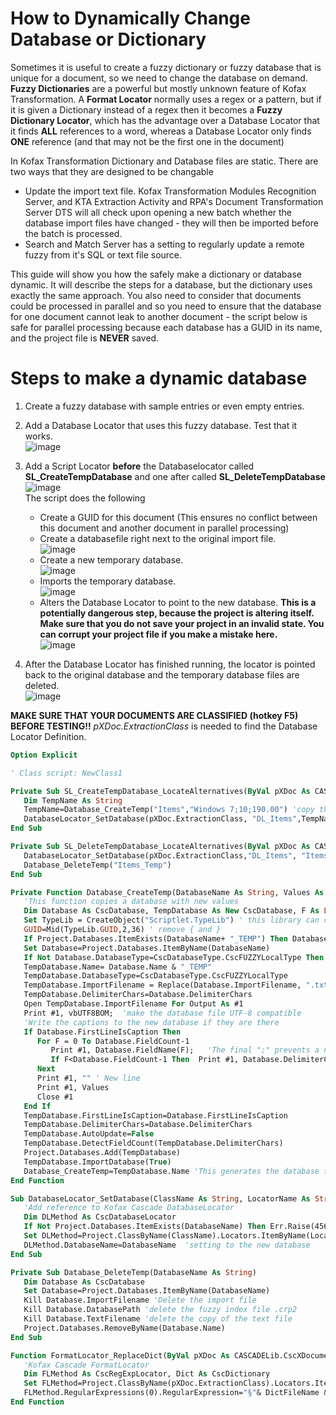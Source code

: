 # How to Dynamically Change Database or Dictionary 
Sometimes it is useful to create a fuzzy dictionary or fuzzy database that is unique for a document, so we need to change the database on demand.  
**Fuzzy Dictionaries** are a powerful but mostly unknown feature of Kofax Transformation. A **Format Locator** normally uses a regex or a pattern, but if it is given a Dictionary instead of a regex then it becomes a **Fuzzy Dictionary Locator**, which has the advantage over a Database Locator that it finds **ALL** references to a word, whereas a Database Locator only finds **ONE** reference (and that may not be the first one in the document)

In Kofax Transformation Dictionary and Database files are static. There are two ways that they are designed to be changable
* Update the import text file. Kofax Transformation Modules Recognition Server, and KTA Extraction Activity and RPA's Document Transformation Server DTS will all check upon opening a new batch whether the database import files have changed - they will then be imported before the batch is processed.
* Search and Match Server has a setting to regularly update a remote fuzzy from it's SQL or text file source.  

This guide will show you how the safely make a dictionary or database dynamic. It will describe the steps for a database, but the dictionary uses exactly the same approach.
You also need to consider that documents could be processed in parallel and so you need to ensure that the database for one document cannot leak to another document - the script below is safe for parallel processing because each database has a GUID in its name, and the project file is **NEVER** saved.    
# Steps to make a dynamic database
1. Create a fuzzy database with sample entries or even empty entries.
2. Add a Database Locator that uses this fuzzy database. Test that it works.  
![image](https://user-images.githubusercontent.com/47416964/86799502-4be00a00-c072-11ea-9600-1d38594002a5.png)
3. Add a Script Locator **before** the Databaselocator called **SL_CreateTempDatabase** and one after called **SL_DeleteTempDatabase**  
![image](https://user-images.githubusercontent.com/47416964/86799350-23f0a680-c072-11ea-844e-88049549d62a.png)  
The script does the following
   * Create a GUID for this document (This ensures no conflict between this document and another document in parallel processing)
   * Create a databasefile right next to the original import file.  
![image](https://user-images.githubusercontent.com/47416964/86799639-75009a80-c072-11ea-9216-0980f960f124.png)  
   * Create a new temporary database.  
   ![image](https://user-images.githubusercontent.com/47416964/86799707-85b11080-c072-11ea-98a4-59997f11e663.png)  
   * Imports the temporary database.  
   ![image](https://user-images.githubusercontent.com/47416964/86799768-96fa1d00-c072-11ea-810a-aa7cab72b928.png)  
   * Alters the Database Locator to point to the new database. **This is a potentially dangerous step, because the project is altering itself. Make sure that you do not save your project in an invalid state. You can corrupt your project file if you make a mistake here.**  
   ![image](https://user-images.githubusercontent.com/47416964/86799829-a8432980-c072-11ea-9def-81964c59a260.png)

4. After the Database Locator has finished running, the locator is pointed back to the original database and the temporary database files are deleted.  
![image](https://user-images.githubusercontent.com/47416964/86799873-b5f8af00-c072-11ea-9818-6010fe4418d6.png)

**MAKE SURE THAT YOUR DOCUMENTS ARE CLASSIFIED (hotkey F5) BEFORE TESTING!!** *pXDoc.ExtractionClass* is needed to find the Database Locator Definition.
```vb
Option Explicit

' Class script: NewClass1

Private Sub SL_CreateTempDatabase_LocateAlternatives(ByVal pXDoc As CASCADELib.CscXDocument, ByVal pLocator As CASCADELib.CscXDocField)
   Dim TempName As String
   TempName=Database_CreateTemp("Items","Windows 7;10;190.00") 'copy the format of a database, but give it new content
   DatabaseLocator_SetDatabase(pXDoc.ExtractionClass, "DL_Items",TempName) 'Point the database locator at the new database
End Sub

Private Sub SL_DeleteTempDatabase_LocateAlternatives(ByVal pXDoc As CASCADELib.CscXDocument, ByVal pLocator As CASCADELib.CscXDocField)
   DatabaseLocator_SetDatabase(pXDoc.ExtractionClass,"DL_Items", "Items") 'point the database locator back to the default database
   Database_DeleteTemp("Items_Temp")
End Sub

Private Function Database_CreateTemp(DatabaseName As String, Values As String) As String
   'This function copies a database with new values
   Dim Database As CscDatabase, TempDatabase As New CscDatabase, F As Long, TypeLib As Object, GUID As String
   Set TypeLib = CreateObject("Scriptlet.TypeLib") ' this library can create GUIDs
   GUID=Mid(TypeLib.GUID,2,36) ' remove { and }
   If Project.Databases.ItemExists(DatabaseName+ "_TEMP") Then Database_DeleteTemp(DatabaseName) 'clean up old temp database if it's there
   Set Database=Project.Databases.ItemByName(DatabaseName)
   If Not Database.DatabaseType=CscDatabaseType.CscFUZZYLocalType Then Err.Raise(487,,"Database '" & Database.Name & "' must be a fuzzy local database!")
   TempDatabase.Name= Database.Name & "_TEMP"
   TempDatabase.DatabaseType=CscDatabaseType.CscFUZZYLocalType
   TempDatabase.ImportFilename = Replace(Database.ImportFilename, ".txt", "_" & GUID & ".txt")
   TempDatabase.DelimiterChars=Database.DelimiterChars
   Open TempDatabase.ImportFilename For Output As #1
   Print #1, vbUTF8BOM;  'make the database file UTF-8 compatible
   'Write the captions to the new database if they are there
   If Database.FirstLineIsCaption Then
      For F = 0 To Database.FieldCount-1
         Print #1, Database.FieldName(F);   'The final ";" prevents a newline being printed
         If F<Database.FieldCount-1 Then  Print #1, Database.DelimiterChars ; 'print a delimiter between the columns
      Next
      Print #1, "" ' New line
      Print #1, Values
      Close #1
   End If
   TempDatabase.FirstLineIsCaption=Database.FirstLineIsCaption
   TempDatabase.DelimiterChars=Database.DelimiterChars
   TempDatabase.AutoUpdate=False
   TempDatabase.DetectFieldCount(TempDatabase.DelimiterChars)
   Project.Databases.Add(TempDatabase)
   TempDatabase.ImportDatabase(True)
   Database_CreateTemp=TempDatabase.Name 'This generates the database file (just a copy of the import file) and the fuzzy index file (.crp2)
End Function

Sub DatabaseLocator_SetDatabase(ClassName As String, LocatorName As String, DatabaseName As String)
   'Add reference to Kofax Cascade DatabaseLocator
   Dim DLMethod As CscDatabaseLocator
   If Not Project.Databases.ItemExists(DatabaseName) Then Err.Raise(456,,"Database '" & DatabaseName & "' doesn't exist!")
   Set DLMethod=Project.ClassByName(ClassName).Locators.ItemByName(LocatorName).LocatorMethod
   DLMethod.DatabaseName=DatabaseName  'setting to the new database
End Sub

Private Sub Database_DeleteTemp(DatabaseName As String)
   Dim Database As CscDatabase
   Set Database=Project.Databases.ItemByName(DatabaseName)
   Kill Database.ImportFilename 'Delete the import file
   Kill Database.DatabasePath 'delete the fuzzy index file .crp2
   Kill Database.TextFilename 'delete the copy of the text file
   Project.Databases.RemoveByName(Database.Name)
End Sub

Function FormatLocator_ReplaceDict(ByVal pXDoc As CASCADELib.CscXDocument,LocatorName As String,DictFileName As String) As String
   'Kofax Cascade FormatLocator
   Dim FLMethod As CscRegExpLocator, Dict As CscDictionary
   Set FLMethod=Project.ClassByName(pXDoc.ExtractionClass).Locators.ItemByName(LocatorName).LocatorMethod
   FLMethod.RegularExpressions(0).RegularExpression="§"& DictFileName & "§"
End Function
```


